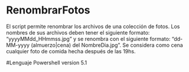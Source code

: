# RenombrarFotos
El script permite renombrar los archivos de una colección de fotos. Los nombres de sus archivos deben tener el siguiente formato: “yyyyMMdd_HHmmss.jpg” y se renombra con el siguiente formato: “dd-MM-yyyy (almuerzo|cena) del NombreDia.jpg”. Se considera como cena cualquier foto de comida hecha después de las 19hs.  

#Lenguaje
Powershell version 5.1

